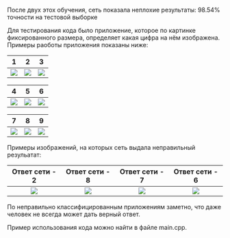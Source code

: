 После двух этох обучения, сеть показала неплохие результаты: 98.54% точности на тестовой выборке

Для тестирования кода было приложение, которое по картинке фиксированного размера, определяет какая цифра на нём изображена.
Примеры раоботы приложения показаны ниже:

1|2|3
:---:|:---:|:---:
![](https://drive.google.com/uc?export=view&id=1pmqIB-W4tnC2dcknBgIw5EoiJQdDGBh3) | ![](https://drive.google.com/uc?export=view&id=1wxa0eK208Tu946fORR0wFzloRZ-mCEET) | ![](https://drive.google.com/uc?export=view&id=1QSB3QZGBJejWbBot42Ub19YzNIoX0Mgq)

4|5|6
:---:|:---:|:---:
![](https://drive.google.com/uc?export=view&id=1UAn9HdBIxuDUTJYB8jwntmgsgl7sz-HT) | ![](https://drive.google.com/uc?export=view&id=1O3D6Emxm67ROr_WKINVCddz4UQQnzWQL) | ![](https://drive.google.com/uc?export=view&id=1nNWZVJg17zYiX6jfq3aBTzw6TIDf2NWA)

7|8|9
:---:|:---:|:---:
![](https://drive.google.com/uc?export=view&id=1mhxwP_AUsXjI58KMteeaoMtFv8QhF-hY) | ![](https://drive.google.com/uc?export=view&id=1hjFVvGUJL70PEnmCV6ULG6fVFRIZsAVC) | ![](https://drive.google.com/uc?export=view&id=1MD6QvJojYw-kQEdJhVRqIJxCv71nC7YP)

Примеры изображений, на которых сеть выдала неправильный резульатат:

Ответ сети - 2|Ответ сети - 8|Ответ сети - 7|Ответ сети - 6
:---:|:---:|:---:|:---:
![](https://drive.google.com/uc?export=view&id=1ldT-0uN-36C_l78NBEv9B5TW0pU5ujzZ) | ![](https://drive.google.com/uc?export=view&id=1moz3SLjnGVLtjjZqtutfKZTd2Qc5s9D4) | ![](https://drive.google.com/uc?export=view&id=1N0gbPv0ZKthMc_0S2SQwceLjJYFmwE9W) | ![](https://drive.google.com/uc?export=view&id=1pPMVtNQ4Y-GfLb9kYhylThx_dSnqsNDX)

По неправильно классифицированным приложениям заметно, что даже человек не всегда может дать верный ответ.

Пример использования кода можно найти в файле main.cpp.
